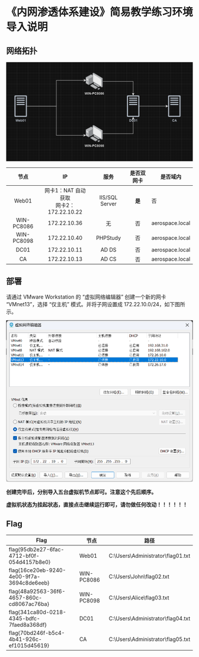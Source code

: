 # 《内网渗透体系建设》简易教学练习环境导入说明

## 网络拓扑

![image-20240222144110097](.\images\image-20240222144110097.png)

|    节点    |                     IP                      |      服务      | 是否双网卡 | 是否域内        |
| :--------: | :-----------------------------------------: | :------------: | :--------: | --------------- |
|   Web01    | 网卡1：NAT 自动获取 <BR>网卡2：172.22.10.22 | IIS/SQL Server |   **是**   | 否              |
| WIN-PC8086 |                172.22.10.36                 |       无       |     否     | aerospace.local |
| WIN-PC8098 |                172.22.10.40                 |    PHPStudy    |     否     | aerospace.local |
|    DC01    |                172.22.10.11                 |     AD DS      |     否     | aerospace.local |
|     CA     |                172.22.10.13                 |     AD CS      |     否     | aerospace.local |


## 部署

请通过 VMware Workstation 的 “虚拟网络编辑器” 创建一个新的网卡 “VMnet13”，选择 “仅主机” 模式。并将子网设置成 172.22.10.0/24，如下图所示。

![image-20240222143331184](.\images\image-20240222143331184.png)

**创建完毕后，分别导入五台虚拟机节点即可。注意这个先后顺序。**

**虚拟机状态为挂起状态，直接点击继续运行即可，请勿做任何改动！！！！！！**

## Flag

| Flag                                       | 节点       | 路径                              |
| ------------------------------------------ | ---------- | --------------------------------- |
| flag{95db2e27-6fac-4712-bf0f-054d4157b8e0} | Web01      | C:\Users\Administrator\flag01.txt |
| flag{16ce20eb-9240-4e00-9f7a-3694c8de6eeb} | WIN-PC8086 | C:\Users\John\flag02.txt          |
| flag{48a92563-36f6-4657-860c-cd8067ac76ba} | WIN-PC8098 | C:\Users\Alice\flag03.txt         |
| flag{341ca80d-0218-4345-bdfc-7faed8a368df} | DC01       | C:\Users\Administrator\flag04.txt |
| flag{70bd246f-b5c4-4b41-926c-ef1015d45619} | CA         | C:\Users\Administrator\flag05.txt |